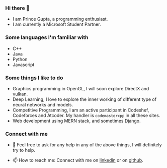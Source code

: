 ### Hi there 👋
* I am Prince Gupta, a programming enthusiast.
* I am currently a Microsoft Student Partner.

### Some languages I'm familiar with
* C++
* Java
* Python
* Javascript

### Some things I like to do
* Graphics programming in OpenGL, I will soon explore DirectX and vulkan.
* Deep Learning, I love to explore the inner working of different type of neural networks and models.
* Competitive Programming, I am an active participant in Codeshef, Codeforces and Atcoder. My handler is `codemastercpp` in all these sites.
* Web development using MERN stack, and sometimes Django.


### Connect with me
- 💬 Feel free to ask for any help in any of the above things, I will definitely try to help.

- 📫 How to reach me: Connect with me on [linkedin](https://www.linkedin.com/in/prince-gupta-a83655193/) or on [github](https://github.com/prince776).
